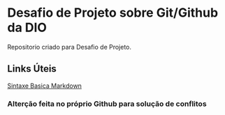 # Desafio de Projeto sobre Git/Github da DIO
Repositorio criado para Desafio de Projeto.

## Links Úteis
[Sintaxe Basica Markdown](https://www.markdownguide.org/basic-syntax/)

### Alterção feita no próprio Github para solução de conflitos
